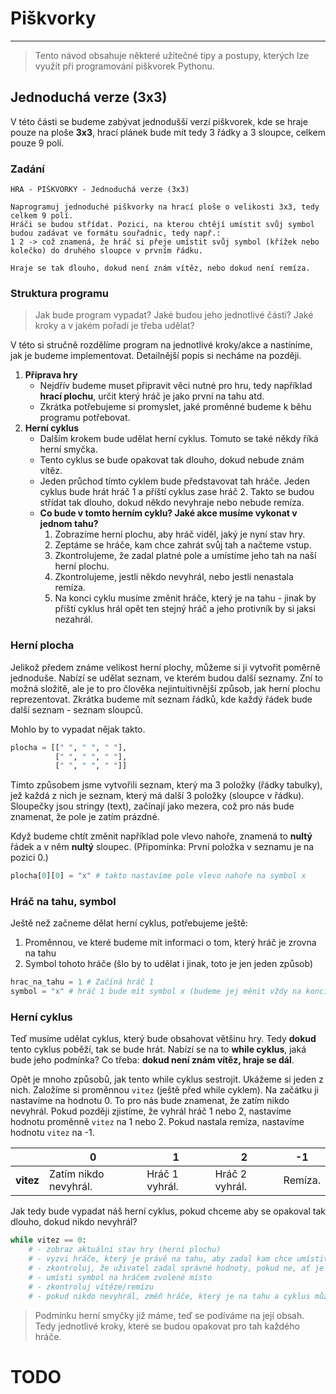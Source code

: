 # Piškvorky

---

> Tento návod obsahuje některé užitečné tipy a postupy, kterých lze využít při programování piškvorek Pythonu.

## Jednoduchá verze (3x3)

V této části se budeme zabývat jednodušší verzí piškvorek, kde se hraje pouze na ploše **3x3**, hrací plánek bude mít tedy 3 řádky a 3 sloupce, celkem pouze 9 polí.

### Zadání

```text
HRA - PIŠKVORKY - Jednoduchá verze (3x3)

Naprogramuj jednoduché piškvorky na hrací ploše o velikosti 3x3, tedy celkem 9 polí.
Hráči se budou střídat. Pozici, na kterou chtějí umístit svůj symbol budou zadávat ve formátu souřadnic, tedy např.:
1 2 -> což znamená, že hráč si přeje umístit svůj symbol (křížek nebo kolečko) do druhého sloupce v prvním řádku.

Hraje se tak dlouho, dokud není znám vítěz, nebo dokud není remíza.
```


### Struktura programu

> Jak bude program vypadat? Jaké budou jeho jednotlivé části? Jaké kroky a v jakém pořadí je třeba udělat?

V této si stručně rozdělíme program na jednotlivé kroky/akce a nastíníme, jak je budeme implementovat. Detailnější popis si necháme na později.

1. **Příprava hry**
   - Nejdřív budeme muset připravit věci nutné pro hru, tedy například **hrací plochu**, určit který hráč je jako první na tahu atd.
   - Zkrátka potřebujeme si promyslet, jaké proměnné budeme k běhu programu potřebovat.
2. **Herní cyklus**
   - Dalším krokem bude udělat herní cyklus. Tomuto se také někdy říká herní smyčka.
   - Tento cyklus se bude opakovat tak dlouho, dokud nebude znám vítěz.
   - Jeden průchod tímto cyklem bude představovat tah hráče. Jeden cyklus bude hrát hráč 1 a příští cyklus zase hráč 2. Takto se budou střídat tak dlouho, dokud někdo nevyhraje nebo nebude remíza.
   - **Co bude v tomto herním cyklu? Jaké akce musíme vykonat v jednom tahu?**
     1. Zobrazíme herní plochu, aby hráč viděl, jaký je nyní stav hry.
     2. Zeptáme se hráče, kam chce zahrát svůj tah a načteme vstup.
     3. Zkontrolujeme, že zadal platné pole a umístíme jeho tah na naší herní plochu.
     4. Zkontrolujeme, jestli někdo nevyhrál, nebo jestli nenastala remíza.
     5. Na konci cyklu musíme změnit hráče, který je na tahu - jinak by příští cyklus hrál opět ten stejný hráč a jeho protivník by si jaksi nezahrál.

### Herní plocha

Jelikož předem známe velikost herní plochy, můžeme si ji vytvořit poměrně jednoduše. Nabízí se udělat seznam, ve kterém budou další seznamy. Zní to možná složitě, ale je to pro člověka nejintuitivnější způsob, jak herní plochu reprezentovat.
Zkrátka budeme mít seznam řádků, kde každý řádek bude další seznam - seznam sloupců. 

Mohlo by to vypadat nějak takto.
```python
plocha = [[" ", " ", " "],
          [" ", " ", " "],
          [" ", " ", " "]]
```
Tímto způsobem jsme vytvořili seznam, který ma 3 položky (řádky tabulky), jež každá z nich je seznam, který má další 3 položky (sloupce v řádku).
Sloupečky jsou stringy (text), začínají jako mezera, což pro nás bude znamenat, že pole je zatím prázdné.

Když budeme chtít změnit například pole vlevo nahoře, znamená to **nultý** řádek a v něm **nultý** sloupec. (Připomínka: První položka v seznamu je na pozici 0.)
```python
plocha[0][0] = "x" # takto nastavíme pole vlevo nahoře na symbol x
```

### Hráč na tahu, symbol

Ještě než začneme dělat herní cyklus, potřebujeme ještě:
1. Proměnnou, ve které budeme mít informaci o tom, který hráč je zrovna na tahu
2. Symbol tohoto hráče (šlo by to udělat i jinak, toto je jen jeden způsob)

```python
hrac_na_tahu = 1 # Začíná hráč 1
symbol = "x" # hráč 1 bude mít symbol x (budeme jej měnit vždy na konci kola)
```

### Herní cyklus

Teď musíme udělat cyklus, který bude obsahovat většinu hry. Tedy **dokud** tento cyklus poběží, tak se bude hrát.
Nabízí se na to **while cyklus**, jaká bude jeho podmínka? Co třeba: **dokud není znám vítěz, hraje se dál**.

Opět je mnoho způsobů, jak tento while cyklus sestrojit. Ukážeme si jeden z nich. Založíme si proměnnou `vitez` (ještě před while cyklem).
Na začátku ji nastavíme na hodnotu 0. To pro nás bude znamenat, že zatím nikdo nevyhrál. Pokud později zjistíme, že vyhrál hráč 1 nebo 2, nastavíme hodnotu proměnně `vitez` na 1 nebo 2.
Pokud nastala remíza, nastavíme hodnotu `vitez` na -1.

|           | 0                     | 1              | 2              | -1      |
|-----------|-----------------------|----------------|----------------|---------|
| **vitez** | Zatím nikdo nevyhrál. | Hráč 1 vyhrál. | Hráč 2 vyhrál. | Remíza. |

Jak tedy bude vypadat náš herní cyklus, pokud chceme aby se opakoval tak dlouho, dokud nikdo nevyhrál?

```python
while vitez == 0:
    # - zobraz aktuální stav hry (herní plochu)
    # - vyzvi hráče, který je právě na tahu, aby zadal kam chce umístit svůj symbol
    # - zkontroluj, že uživatel zadal správné hodnoty, pokud ne, ať je zadá znovu
    # - umísti symbol na hráčem zvolené místo
    # - zkontroluj vítěze/remízu
    # - pokud nikdo nevyhrál, změň hráče, který je na tahu a cyklus může jet znova
```

> Podmínku herní smyčky již máme, teď se podíváme na její obsah. Tedy jednotlivé kroky, které se budou opakovat pro tah každého hráče.




# TODO